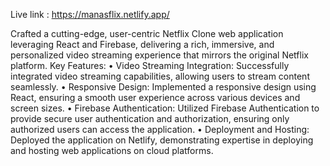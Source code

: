 Live link : https://manasflix.netlify.app/
                                                                                                                                        
Crafted a cutting-edge, user-centric Netflix Clone web application leveraging React and Firebase, delivering a rich, immersive, and personalized video streaming experience that mirrors the original Netflix platform.
Key Features:
•	Video Streaming Integration: Successfully integrated video streaming capabilities, allowing users to stream content seamlessly.
•	Responsive Design: Implemented a responsive design using React, ensuring a smooth user experience across various devices and screen sizes.
•	Firebase Authentication: Utilized Firebase Authentication to provide secure user authentication and authorization, ensuring only authorized users can access the application.
•	Deployment and Hosting: Deployed the application on Netlify, demonstrating expertise in deploying and hosting web applications on cloud platforms.


